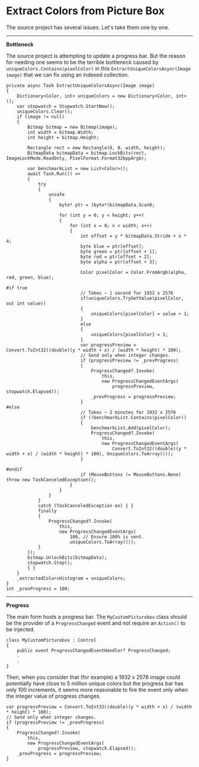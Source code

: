 # Extract Colors from Picture Box

The source project has several issues. Let's take them one by one.

___
**Bottleneck**

The source project is attempting to update a progress bar. But the reason for needing one seems to be the terrible bottleneck caused by `uniqueColors.Contains(pixelColor)` in this `ExtractUniqueColorsAsync(Image image)` that we can fix using an indexed collection. 

```
private async Task ExtractUniqueColorsAsync(Image image)
{
    Dictionary<Color, int> uniqueColors = new Dictionary<Color, int>();
    var stopwatch = Stopwatch.StartNew();
    uniqueColors.Clear();
    if (image != null)
    {
        Bitmap bitmap = new Bitmap(image);
        int width = bitmap.Width;
        int height = bitmap.Height;

        Rectangle rect = new Rectangle(0, 0, width, height);
        BitmapData bitmapData = bitmap.LockBits(rect, ImageLockMode.ReadOnly, PixelFormat.Format32bppArgb);

        var benchmarkList = new List<Color>();
        await Task.Run(() =>
        {
            try
            {
                unsafe
                {
                    byte* ptr = (byte*)bitmapData.Scan0;

                    for (int y = 0; y < height; y++)
                    {
                        for (int x = 0; x < width; x++)
                        {
                            int offset = y * bitmapData.Stride + x * 4;
                            byte blue = ptr[offset];
                            byte green = ptr[offset + 1];
                            byte red = ptr[offset + 2];
                            byte alpha = ptr[offset + 3];

                            Color pixelColor = Color.FromArgb(alpha, red, green, blue);

#if true
                            // Takes ~ 1 second for 1932 x 2576
                            if(uniqueColors.TryGetValue(pixelColor, out int value))
                            {
                                uniqueColors[pixelColor] = value + 1;
                            }
                            else
                            {
                                uniqueColors[pixelColor] = 1;
                            }
                            var progressPreview = Convert.ToInt32((double)(y * width + x) / (width * height) * 100);
                            // Send only when integer changes.
                            if (progressPreview != _prevProgress)
                            {
                                ProgressChanged?.Invoke(
                                    this,
                                    new ProgressChangedEventArgs(
                                        progressPreview, stopwatch.Elapsed));
                                _prevProgress = progressPreview;
                            }
#else
                            // Takes ~ 2 minutes for 1932 x 2576
                            if (!benchmarkList.Contains(pixelColor))
                            {
                                benchmarkList.Add(pixelColor);
                                ProgressChanged?.Invoke(
                                    this,
                                    new ProgressChangedEventArgs(
                                        Convert.ToInt32((double)(y * width + x) / (width * height) * 100), UniqueColors.ToArray()));
                            }

#endif
                            if (MouseButtons != MouseButtons.None) throw new TaskCanceledException();
                        }
                    }
                }
            }
            catch (TaskCanceledException ex) { }
            finally 
            {
                ProgressChanged?.Invoke(
                    this,
                    new ProgressChangedEventArgs(
                        100, // Ensure 100% is sent.
                        uniqueColors.ToArray()));
            }
        });
        bitmap.UnlockBits(bitmapData);
        stopwatch.Stop();
        { }
    }
    _extractedColorsHistogram = uniqueColors;
}
int _prevProgress = 100;
```
___

**Progress**

The main form hosts a progress bar. The `MyCustomPicturebox` class should be the provider of a `ProgressChanged` event and not require an `Action()` to be injected.

```
class MyCustomPicturebox : Control
{
    public event ProgressChangedEventHandler? ProgressChanged;
    .
    .
}
```

Then, when you consider that (for example) a 1932 x 2576 image could potentially have close to 5 million unique colors but the progress bar has only 100 increments, it seems more reasonable to fire the event only when the integer value of progress changes.

```
var progressPreview = Convert.ToInt32((double)(y * width + x) / (width * height) * 100);
// Send only when integer changes.
if (progressPreview != _prevProgress)
{
    ProgressChanged?.Invoke(
        this,
        new ProgressChangedEventArgs(
            progressPreview, stopwatch.Elapsed));
    _prevProgress = progressPreview;
}
```





